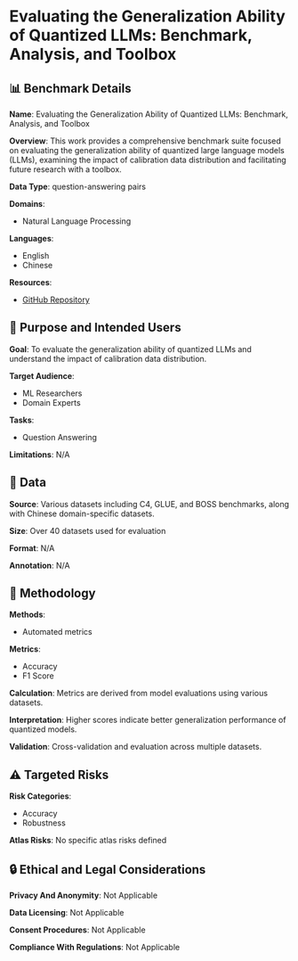 # Evaluating the Generalization Ability of Quantized LLMs: Benchmark, Analysis, and Toolbox

## 📊 Benchmark Details

**Name**: Evaluating the Generalization Ability of Quantized LLMs: Benchmark, Analysis, and Toolbox

**Overview**: This work provides a comprehensive benchmark suite focused on evaluating the generalization ability of quantized large language models (LLMs), examining the impact of calibration data distribution and facilitating future research with a toolbox.

**Data Type**: question-answering pairs

**Domains**:
- Natural Language Processing

**Languages**:
- English
- Chinese

**Resources**:
- [GitHub Repository](https://github.com/TsingmaoAI/MI-optimize)

## 🎯 Purpose and Intended Users

**Goal**: To evaluate the generalization ability of quantized LLMs and understand the impact of calibration data distribution.

**Target Audience**:
- ML Researchers
- Domain Experts

**Tasks**:
- Question Answering

**Limitations**: N/A

## 💾 Data

**Source**: Various datasets including C4, GLUE, and BOSS benchmarks, along with Chinese domain-specific datasets.

**Size**: Over 40 datasets used for evaluation

**Format**: N/A

**Annotation**: N/A

## 🔬 Methodology

**Methods**:
- Automated metrics

**Metrics**:
- Accuracy
- F1 Score

**Calculation**: Metrics are derived from model evaluations using various datasets.

**Interpretation**: Higher scores indicate better generalization performance of quantized models.

**Validation**: Cross-validation and evaluation across multiple datasets.

## ⚠️ Targeted Risks

**Risk Categories**:
- Accuracy
- Robustness

**Atlas Risks**:
No specific atlas risks defined

## 🔒 Ethical and Legal Considerations

**Privacy And Anonymity**: Not Applicable

**Data Licensing**: Not Applicable

**Consent Procedures**: Not Applicable

**Compliance With Regulations**: Not Applicable
